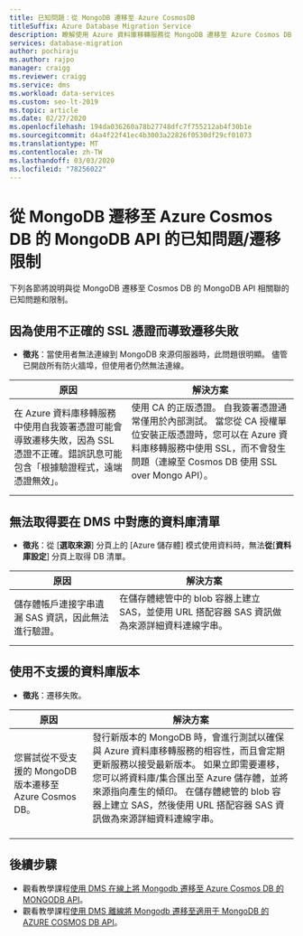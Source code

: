 ```yaml
---
title: 已知問題：從 MongoDB 遷移至 Azure CosmosDB
titleSuffix: Azure Database Migration Service
description: 瞭解使用 Azure 資料庫移轉服務從 MongoDB 遷移至 Azure Cosmos DB 的已知問題和遷移限制。
services: database-migration
author: pochiraju
ms.author: rajpo
manager: craigg
ms.reviewer: craigg
ms.service: dms
ms.workload: data-services
ms.custom: seo-lt-2019
ms.topic: article
ms.date: 02/27/2020
ms.openlocfilehash: 194da036260a78b27748dfc7f755212ab4f30b1e
ms.sourcegitcommit: d4a4f22f41ec4b3003a22826f0530df29cf01073
ms.translationtype: MT
ms.contentlocale: zh-TW
ms.lasthandoff: 03/03/2020
ms.locfileid: "78256022"
---
```

# <a name="known-issuesmigration-limitations-with-migrations-from-mongodb-to-azure-cosmos-dbs-api-for-mongodb"></a>從 MongoDB 遷移至 Azure Cosmos DB 的 MongoDB API 的已知問題/遷移限制

下列各節將說明與從 MongoDB 遷移至 Cosmos DB 的 MongoDB API 相關聯的已知問題和限制。

## <a name="migration-fails-as-a-result-of-using-the-incorrect-ssl-cert"></a>因為使用不正確的 SSL 憑證而導致遷移失敗

* **徵兆**：當使用者無法連線到 MongoDB 來源伺服器時，此問題很明顯。 儘管已開啟所有防火牆埠，但使用者仍然無法連線。

| 原因         | 解決方案 |
| ------------- | ------------- |
| 在 Azure 資料庫移轉服務中使用自我簽署憑證可能會導致遷移失敗，因為 SSL 憑證不正確。錯誤訊息可能包含「根據驗證程式，遠端憑證無效」。 | 使用 CA 的正版憑證。  自我簽署憑證通常僅用於內部測試。 當您從 CA 授權單位安裝正版憑證時，您可以在 Azure 資料庫移轉服務中使用 SSL，而不會發生問題（連線至 Cosmos DB 使用 SSL over Mongo API）。<br><br> |

## <a name="unable-to-get-the-list-of-databases-to-map-in-dms"></a>無法取得要在 DMS 中對應的資料庫清單

* **徵兆**：從 [**選取來源**] 分頁上的 [Azure 儲存體] 模式使用資料時，無法**從**[**資料庫設定**] 分頁上取得 DB 清單。

| 原因         | 解決方案 |
| ------------- | ------------- |
| 儲存體帳戶連接字串遺漏 SAS 資訊，因此無法進行驗證。 | 在儲存體總管中的 blob 容器上建立 SAS，並使用 URL 搭配容器 SAS 資訊做為來源詳細資料連線字串。<br><br> |

## <a name="using-an-unsupported-version-of-the-database"></a>使用不支援的資料庫版本

* **徵兆**：遷移失敗。

| 原因         | 解決方案 |
| ------------- | ------------- |
| 您嘗試從不受支援的 MongoDB 版本遷移至 Azure Cosmos DB。 | 發行新版本的 MongoDB 時，會進行測試以確保與 Azure 資料庫移轉服務的相容性，而且會定期更新服務以接受最新版本。 如果立即需要遷移，您可以將資料庫/集合匯出至 Azure 儲存體，並將來源指向產生的傾印。 在儲存體總管的 blob 容器上建立 SAS，然後使用 URL 搭配容器 SAS 資訊做為來源詳細資料連線字串。<br><br> |

## <a name="next-steps"></a>後續步驟

* 觀看教學課程[使用 DMS 在線上將 Mongodb 遷移至 Azure Cosmos DB 的 MONGODB API](tutorial-mongodb-cosmos-db-online.md)。
* 觀看教學課程[使用 DMS 離線將 Mongodb 遷移至適用于 MongoDB 的 AZURE COSMOS DB API](tutorial-mongodb-cosmos-db.md)。